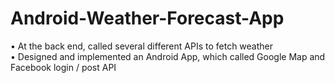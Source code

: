 # Android-Weather-Forecast-App
•	At the back end, called several different APIs to fetch weather<br />
•	Designed and implemented an Android App, which called Google Map and Facebook login / post API
